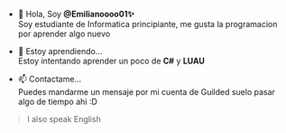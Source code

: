 - 👋 Hola, Soy **@Emilianoooo01✨**  
Soy estudiante de Informatica principiante, me gusta la programacion por aprender algo nuevo

- 🌱 Estoy aprendiendo...  
Estoy intentando aprender un poco de **C#** y **LUAU**

- 📫 Contactame...  
Puedes mandarme un mensaje por mi cuenta de Guilded suelo pasar algo de tiempo ahi :D

>I also speak English

<!---
Emilianoooo01/Emilianoooo01 is a ✨ special ✨ repository because its `README.md` (this file) appears on your GitHub profile.
You can click the Preview link to take a look at your changes.
--->

